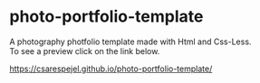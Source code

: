 # photo-portfolio-template
A photography photfolio template made with Html and Css-Less.  
To see a preview click on the link below.  
  
https://csarespejel.github.io/photo-portfolio-template/
